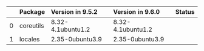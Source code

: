 <!-- markdown-link-check-disable -->

|    | Package   | Version in 9.5.2   | Version in 9.6.0   | Status   |
|---:|:----------|:-------------------|:-------------------|:---------|
|  0 | coreutils | 8.32-4.1ubuntu1.2  | 8.32-4.1ubuntu1.2  |          |
|  1 | locales   | 2.35-0ubuntu3.9    | 2.35-0ubuntu3.9    |          |